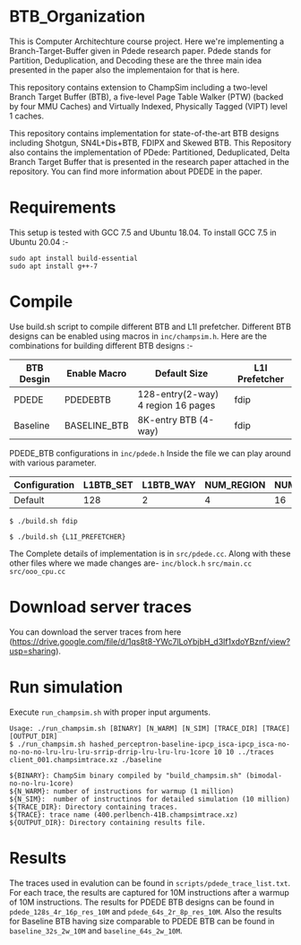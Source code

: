 # BTB_Organization
This is Computer Architechture course project.
Here we're implementing a Branch-Target-Buffer given in Pdede research paper. Pdede stands for Partition, Deduplication, and Decoding these are the three main idea presented in the paper also the implementaion for that is here.

<p align="center">
  <p> This repository contains extension to ChampSim including a two-level Branch Target Buffer (BTB), a five-level Page Table Walker (PTW) (backed by four MMU Caches) and Virtually Indexed, Physically Tagged (VIPT) level 1 caches. <p>
  <p> This repository contains implementation for state-of-the-art BTB designs including Shotgun, SN4L+Dis+BTB, FDIPX and Skewed BTB. This Repository also contains the implementation of PDede: Partitioned, Deduplicated, Delta Branch Target Buffer that is presented in the research paper attached in the repository. You can find more information about PDEDE in the paper.
</p>

# Requirements 

This setup is tested with GCC 7.5 and Ubuntu 18.04. To install GCC 7.5 in Ubuntu 20.04 :-

```
sudo apt install build-essential
sudo apt install g++-7
```

# Compile

Use build.sh script to compile different BTB and L1I prefetcher. Different BTB designs can be enabled using macros in `inc/champsim.h`. Here are the combinations for building different BTB designs :-

|BTB Desgin|Enable Macro|Default Size|L1I Prefetcher|
|----------|------------|------------|--------------|
|PDEDE|PDEDEBTB|128-entry(2-way) 4 region 16 pages|fdip|
|Baseline|BASELINE_BTB|8K-entry BTB (4-way)|fdip|



PDEDE_BTB configurations in `inc/pdede.h`
Inside the file we can play around with various parameter.

|Configuration|L1BTB_SET|L1BTB_WAY|NUM_REGION|NUM_PAGE|REGION_BIT|PAGE_BIT|OFFSET_BIT|
|-------------|---------|---------|----------|--------|----------|--------|----------|
|Default|128|2|4|16|29|16|19|


```
$ ./build.sh fdip

$ ./build.sh {L1I_PREFETCHER}
```

The Complete details of implementation is in `src/pdede.cc`.
Along with these other files where we made changes are-
`inc/block.h`
`src/main.cc`
`src/ooo_cpu.cc`


# Download server traces



You can download the server traces from here (https://drive.google.com/file/d/1qs8t8-YWc7lLoYbjbH_d3lf1xdoYBznf/view?usp=sharing).

# Run simulation

Execute `run_champsim.sh` with proper input arguments. <br>

```
Usage: ./run_champsim.sh [BINARY] [N_WARM] [N_SIM] [TRACE_DIR] [TRACE] [OUTPUT_DIR]
$ ./run_champsim.sh hashed_perceptron-baseline-ipcp_isca-ipcp_isca-no-no-no-no-lru-lru-lru-srrip-drrip-lru-lru-lru-1core 10 10 ../traces client_001.champsimtrace.xz ./baseline

${BINARY}: ChampSim binary compiled by "build_champsim.sh" (bimodal-no-no-lru-1core)
${N_WARM}: number of instructions for warmup (1 million)
${N_SIM}:  number of instructinos for detailed simulation (10 million)
${TRACE_DIR}: Directory containing traces.
${TRACE}: trace name (400.perlbench-41B.champsimtrace.xz)
${OUTPUT_DIR}: Directory containing results file.
```

# Results

The traces used in evalution can be found in `scripts/pdede_trace_list.txt`. For each trace, the results are captured for 10M instructions after a warmup of 10M instructions. The results for PDEDE BTB designs can be found in `pdede_128s_4r_16p_res_10M` and `pdede_64s_2r_8p_res_10M`. Also the results for Baseline BTB having size comparable to PDEDE BTB can be found in `baseline_32s_2w_10M` and `baseline_64s_2w_10M`.

